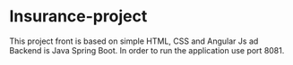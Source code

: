 # Insurance-project
This project front is based on simple HTML, CSS and Angular Js ad Backend is Java Spring Boot.
In order to run the application use port 8081.
